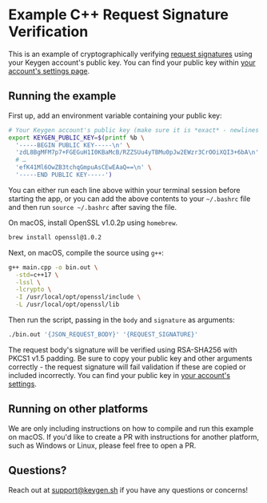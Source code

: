 # Example C++ Request Signature Verification

This is an example of cryptographically verifying [request signatures](https://keygen.sh/docs/api/#request-signatures)
using your Keygen account's public key. You can find your public key within
[your account's settings page](https://app.keygen.sh/settings).

## Running the example

First up, add an environment variable containing your public key:
```bash
# Your Keygen account's public key (make sure it is *exact* - newlines and all)
export KEYGEN_PUBLIC_KEY=$(printf %b \
  '-----BEGIN PUBLIC KEY-----\n' \
  'zdL8BgMFM7p7+FGEGuH1I0KBaMcB/RZZSUu4yTBMu0pJw2EWzr3CrOOiXQI3+6bA\n' \
  # …
  'efK41Ml6OwZB3tchqGmpuAsCEwEAaQ==\n' \
  '-----END PUBLIC KEY-----')
```

You can either run each line above within your terminal session before
starting the app, or you can add the above contents to your `~/.bashrc`
file and then run `source ~/.bashrc` after saving the file.

On macOS, install OpenSSL v1.0.2p using `homebrew`.
```bash
brew install openssl@1.0.2
```

Next, on macOS, compile the source using `g++`:
```bash
g++ main.cpp -o bin.out \
  -std=c++17 \
  -lssl \
  -lcrypto \
  -I /usr/local/opt/openssl/include \
  -L /usr/local/opt/openssl/lib
```

Then run the script, passing in the `body` and `signature` as arguments:
```bash
./bin.out '{JSON_REQUEST_BODY}' '{REQUEST_SIGNATURE}'
```

The request body's signature will be verified using RSA-SHA256 with PKCS1 v1.5
padding. Be sure to copy your public key and other arguments correctly - the request
signature will fail validation if these are copied or included incorrectly. You can
find your public key in [your account's settings](https://app.keygen.sh/settings).

## Running on other platforms

We are only including instructions on how to compile and run this example on
macOS. If you'd like to create a PR with instructions for another platform,
such as Windows or Linux, please feel free to open a PR.

## Questions?

Reach out at [support@keygen.sh](mailto:support@keygen.sh) if you have any
questions or concerns!
